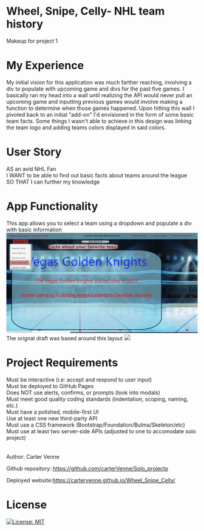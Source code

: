 # Wheel, Snipe, Celly- NHL team history
Makeup for project 1

# My Experience
My initial vision for this application was much farther reaching, involving a div to populate with upcoming game and divs for the past five games. I basically ran my head into a wall until realizing the API would never pull an upcoming game and inputting previous games would involve making a function to determine when those games happened. Upon hitting this wall I pivoted back to an initial "add-on" I'd envisioned in the form of some basic team facts.
Some things I wasn't able to achieve in this design was linking the team logo and adding teams colors displayed in said colors.

# User Story
AS an avid NHL Fan <br>
I WANT to be able to find out basic facts about teams around the league<br>
SO THAT I can further my knowledge <br>

# App Functionality
This app allows you to select a team using a dropdown and populate a div with basic information
<img src="readmepics/newdisplay(WSC).png">
<br>
The orignal draft was based around this layout
<img src="readmepics/originaldisplay(WSC).png">

# Project Requirements
Must be interactive (i.e: accept and respond to user input) <br>
Must be deployed to GitHub Pages <br>
Does NOT use alerts, confirms, or prompts (look into modals) <br>
Must meet good quality coding standards (indentation, scoping, naming, etc.) <br>
Must have a polished, mobile-first UI <br>
Use at least one new third-party API <br>
Must use a CSS framework (Bootstrap/Foundation/Bulma/Skeleton/etc) <br>
Must use at least two server-side APIs (adjusted to one to accomodate solo project) <br>

######
Author: Carter Venne

Github repository: https://github.com/carterVenne/Solo_projecto

Deployed website:https://cartervenne.github.io/Wheel_Snipe_Celly/

# License
 [![License: MIT](https://img.shields.io/badge/License-MIT-yellow.svg)](https://opensource.org/licenses/MIT)